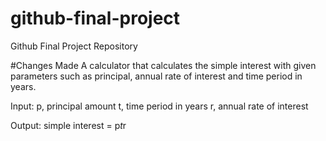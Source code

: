 # github-final-project
Github Final Project Repository


#Changes Made
A calculator that calculates the simple interest with given parameters such as principal, annual rate of interest and time period in years.

Input:
       p, principal amount
       t, time period in years
       r, annual rate of interest

Output:
       simple interest = p*t*r
